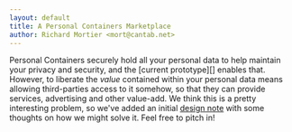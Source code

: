 ```yaml
---
layout: default
title: A Personal Containers Marketplace
author: Richard Mortier <mort@cantab.net>
---
```



Personal Containers securely hold all your personal data to help
maintain your privacy and security, and the [current prototype][]
enables that.  However, to liberate the _value_ contained within your
personal data means allowing third-parties access to it somehow, so
that they can provide services, advertising and other value-add.  We
think this is a pretty interesting problem, so we've added an initial
[design note][] with some thoughts on how we might solve it.  Feel
free to pitch in!

[current code]: http://github.com/avsm/py-perscon
[design note]: design.html
